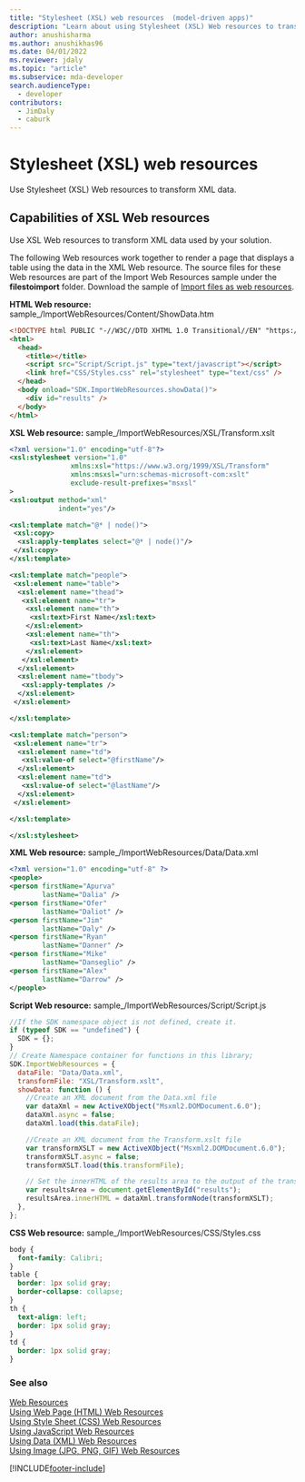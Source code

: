 ```yaml
---
title: "Stylesheet (XSL) web resources  (model-driven apps)"
description: "Learn about using Stylesheet (XSL) Web resources to transform XML data."
author: anushisharma
ms.author: anushikhas96
ms.date: 04/01/2022
ms.reviewer: jdaly
ms.topic: "article"
ms.subservice: mda-developer
search.audienceType:
  - developer
contributors:
  - JimDaly
  - caburk
---
```


# Stylesheet (XSL) web resources

<!-- https://learn.microsoft.com/dynamics365/customer-engagement/developer/stylesheet-xsl-web-resources -->

Use Stylesheet (XSL) Web resources to transform XML data.

## Capabilities of XSL Web resources

Use XSL Web resources to transform XML data used by your solution.

The following Web resources work together to render a page that displays a table using the data in the XML Web resource. The source files for these Web resources are part of the Import Web Resources sample under the **filestoimport** folder. Download the sample of [Import files as web resources](https://github.com/microsoft/PowerApps-Samples/tree/master/dataverse/orgsvc/C%23/ImportWebResources).

**HTML Web resource:** sample\_/ImportWebResources/Content/ShowData.htm

```html
<!DOCTYPE html PUBLIC "-//W3C//DTD XHTML 1.0 Transitional//EN" "https://www.w3.org/TR/xhtml1/DTD/xhtml1-transitional.dtd">
<html>
  <head>
    <title></title>
    <script src="Script/Script.js" type="text/javascript"></script>
    <link href="CSS/Styles.css" rel="stylesheet" type="text/css" />
  </head>
  <body onload="SDK.ImportWebResources.showData()">
    <div id="results" />
  </body>
</html>
```

**XSL Web resource:** sample\_/ImportWebResources/XSL/Transform.xslt

```xml
<?xml version="1.0" encoding="utf-8"?>
<xsl:stylesheet version="1.0"
               xmlns:xsl="https://www.w3.org/1999/XSL/Transform"
               xmlns:msxsl="urn:schemas-microsoft-com:xslt"
               exclude-result-prefixes="msxsl"
>
<xsl:output method="xml"
            indent="yes"/>

<xsl:template match="@* | node()">
 <xsl:copy>
  <xsl:apply-templates select="@* | node()"/>
 </xsl:copy>
</xsl:template>

<xsl:template match="people">
 <xsl:element name="table">
  <xsl:element name="thead">
   <xsl:element name="tr">
    <xsl:element name="th">
     <xsl:text>First Name</xsl:text>
    </xsl:element>
    <xsl:element name="th">
     <xsl:text>Last Name</xsl:text>
    </xsl:element>
   </xsl:element>
  </xsl:element>
  <xsl:element name="tbody">
   <xsl:apply-templates />
  </xsl:element>
 </xsl:element>

</xsl:template>

<xsl:template match="person">
 <xsl:element name="tr">
  <xsl:element name="td">
   <xsl:value-of select="@firstName"/>
  </xsl:element>
  <xsl:element name="td">
   <xsl:value-of select="@lastName"/>
  </xsl:element>
 </xsl:element>

</xsl:template>

</xsl:stylesheet>

```

**XML Web resource:** sample\_/ImportWebResources/Data/Data.xml

```xml
<?xml version="1.0" encoding="utf-8" ?>
<people>
<person firstName="Apurva"
        lastName="Dalia" />
<person firstName="Ofer"
        lastName="Daliot" />
<person firstName="Jim"
        lastName="Daly" />
<person firstName="Ryan"
        lastName="Danner" />
<person firstName="Mike"
        lastName="Danseglio" />
<person firstName="Alex"
        lastName="Darrow" />
</people>
```

**Script Web resource:** sample\_/ImportWebResources/Script/Script.js

```javascript
//If the SDK namespace object is not defined, create it.
if (typeof SDK == "undefined") {
  SDK = {};
}
// Create Namespace container for functions in this library;
SDK.ImportWebResources = {
  dataFile: "Data/Data.xml",
  transformFile: "XSL/Transform.xslt",
  showData: function () {
    //Create an XML document from the Data.xml file
    var dataXml = new ActiveXObject("Msxml2.DOMDocument.6.0");
    dataXml.async = false;
    dataXml.load(this.dataFile);

    //Create an XML document from the Transform.xslt file
    var transformXSLT = new ActiveXObject("Msxml2.DOMDocument.6.0");
    transformXSLT.async = false;
    transformXSLT.load(this.transformFile);

    // Set the innerHTML of the results area to the output of the transformation.
    var resultsArea = document.getElementById("results");
    resultsArea.innerHTML = dataXml.transformNode(transformXSLT);
  },
};
```

**CSS Web resource:** sample\_/ImportWebResources/CSS/Styles.css

```css
body {
  font-family: Calibri;
}
table {
  border: 1px solid gray;
  border-collapse: collapse;
}
th {
  text-align: left;
  border: 1px solid gray;
}
td {
  border: 1px solid gray;
}
```

### See also

[Web Resources](web-resources.md)  
 [Using Web Page (HTML) Web Resources](webpage-html-web-resources.md)  
 [Using Style Sheet (CSS) Web Resources](css-web-resources.md)  
 [Using JavaScript Web Resources](script-jscript-web-resources.md)  
 [Using Data (XML) Web Resources](data-xml-web-resources.md)  
 [Using Image (JPG, PNG, GIF) Web Resources](image-web-resources.md)

[!INCLUDE[footer-include](../../includes/footer-banner.md)]

